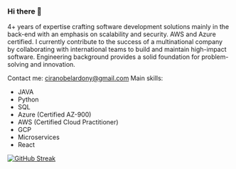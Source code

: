 ### Hi there 👋
4+ years of expertise crafting software development solutions mainly in the back-end with an emphasis on scalability and security. AWS and Azure certified. I currently contribute to the success of a multinational company by collaborating with international teams to build and maintain high-impact software. Engineering background provides a solid foundation for problem-solving and innovation.

Contact me: ciranobelardony@gmail.com
Main skills:
- JAVA
- Python
- SQL
- Azure (Certified AZ-900)
- AWS (Certified Cloud Practitioner)
- GCP
- Microservices 
- React



[![GitHub Streak](https://github-readme-streak-stats.herokuapp.com?user=CiranoB&theme=dark&date_format=M%20j%5B%2C%20Y%5D)](https://git.io/streak-stats)
